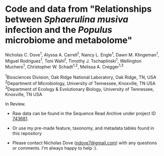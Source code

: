 # Code and data from "Relationships between <em>Sphaerulina musiva</em> infection and the <em>Populus</em> microbiome and metabolome"

Nicholas C. Dove<sup>1</sup>, Alyssa A. Carrell<sup>1</sup>, Nancy L. Engle<sup>1</sup>, Dawn M. Klingeman<sup>1</sup>, Miguel Rodriguez<sup>1</sup>, Toni Wahl<sup>1</sup>, Timothy J. Tschaplinski<sup>1</sup>, Wellington Muchero<sup>1</sup>, Christopher W. Schadt<sup>1,2</sup>, Melissa A. Cregger<sup>1,3</sup>



<sup>1</sup>Biosciences Division, Oak Ridge National Laboratory, Oak Ridge, TN, USA<br>
<sup>2</sup>Department of Microbiology, University of Tennessee, Knoxville, TN USA<br>
<sup>3</sup>Department of Ecology & Evolutionary Biology, University of Tennessee, Knoxville, TN USA<br>

In Review.

- Raw data can be found in the Sequence Read Archive under project ID <a href="https://www.ncbi.nlm.nih.gov/bioproject/PRJNA743681">743681</a>.

- Or use my pre-made feature, taxonomy, and metadata tables found in this repository

- Please contact Nicholas Dove (ndove7@gmail.com) with any questions or comments. I'm always happy to help :).
